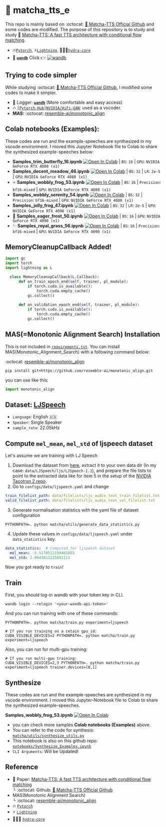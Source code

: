 # 🍵 matcha_tts_e
This repo is mainly based on :octocat: [🍵 Matcha-TTS Official Github](https://github.com/shivammehta25/Matcha-TTS/tree/main) and some codes are modified. The purpose of this repository is to study and study 🍵 [Matcha-TTS: A fast TTS architecture with conditional flow matching](https://huggingface.co/papers/2309.03199).

- 🔥[`Pytorch`](https://pytorch.org/), ⚡[`Lightning`](https://lightning.ai/docs/pytorch/stable/), 🐉🐲🐲[`hydra-core`](https://hydra.cc/docs/intro/)
- 🤗 **[`wandb`](https://kr.wandb.ai/)** Click 👉 [![wandb](https://raw.githubusercontent.com/wandb/assets/main/wandb-github-badge-gradient.svg)](https://wandb.ai/wako/matcha_tts_e?nw=nwuserwako)


## Trying to code simpler
While studying :octocat: [🍵 Matcha-TTS Official Github](https://github.com/shivammehta25/Matcha-TTS/tree/main), I modified some codes to make it simpler.
- 🤗 Logger: **[`wandb`](https://kr.wandb.ai/)** (More comfortable and easy access)
- :fire: [`[Pytorch-Hub]NVIDIA/HiFi-GAN`](https://pytorch.org/hub/nvidia_deeplearningexamples_hifigan/): used as a vocoder.
- **MAS:** :octocat: [resemble-ai/monotonic_align](https://github.com/resemble-ai/monotonic_align) 
  
## Colab notebooks (Examples):
These codes are run and the example-speeches are synthesized in my vscode environment. I moved this Jupyter Notebook file to Colab to share the synthesized example-speeches below:    

- **Samples_trim_butterfly_16.ipynb** [![Open In Colab](https://colab.research.google.com/assets/colab-badge.svg)](https://colab.research.google.com/drive/1M_CgnwZCt1kYQhxohAR3beUUn40553lR?usp=sharing) | `BS`: `16` | `GPU`: `NVIDIA GeForce RTX 4080 (x1)`       
- **Samples_decent_meadow_46.ipynb** [![Open In Colab](https://colab.research.google.com/assets/colab-badge.svg)](https://colab.research.google.com/drive/1BV0F9dXfmAZg390zC68s7feXkugBK8nL?usp=sharing) | `BS`: `32` | `LR`: `2e-5` | `GPU`: `NVIDIA GeForce RTX 4080 (x1)`           
- :star: **Samples_wobbly_frog_53.ipynb** [![Open In Colab](https://colab.research.google.com/assets/colab-badge.svg)](https://colab.research.google.com/drive/193Sauiz-GdMIJslbH3I56bWqSmO_iXPF?usp=sharing) | `BS`: `16` | `Precision`: `bf16-mixed` | `GPU`: `NVIDIA GeForce RTX 4080 (x1)`                
- **Samples_wobbly_serenity_54.ipynb** [![Open In Colab](https://colab.research.google.com/assets/colab-badge.svg)](https://colab.research.google.com/drive/136jutbUw6sQVDPP4ccQlIjoyRRW_sD-R?usp=sharing) | `BS`: `32` | `Precision`: `bf16-mixed` | `GPU`: `NVIDIA GeForce RTX 4080 (x1)`               
- **Samples_jolly_frog_47.ipynb** [![Open In Colab](https://colab.research.google.com/assets/colab-badge.svg)](https://colab.research.google.com/drive/1UWypCHOsQQJF-HX3vToNc7zah6lMcPUg?usp=sharing) | `BS`: `32` | `LR`: `2e-5` | `GPU`: `NVIDIA GeForce RTX 4090 (x1)`      
- :star2: **Samples_eager_frost_50.ipynb** [![Open In Colab](https://colab.research.google.com/assets/colab-badge.svg)](https://colab.research.google.com/drive/1iy7v1CWAA0rUqoYN2nh5INVZ43OqX1j0?usp=sharing) | `BS`: `16` | `GPU`: `NVIDIA GeForce RTX 4090 (x1)`             
- :sparkles: **Samples_royal_grass_56.ipynb** [![Open In Colab](https://colab.research.google.com/assets/colab-badge.svg)](https://colab.research.google.com/drive/1OklqorBjE7X11XHkKuCofly-Nc8iuQTu?usp=sharing) | `BS`: `16` | `Precision`: `bf16-mixed` | `GPU`: `NVIDIA GeForce RTX 4090 (x1)`                    


## **MemoryCleanupCallback Added!**     
  
  ```python
  import gc
  import torch
  import lightning as L
  
    class MemoryCleanupCallback(L.Callback):
        def on_train_epoch_end(self, trainer, pl_module):
            if torch.cuda.is_available():
                torch.cuda.empty_cache()
            gc.collect()
            
        def on_validation_epoch_end(self, trainer, pl_module):
            if torch.cuda.is_available():
                torch.cuda.empty_cache()
            gc.collect()
  
  ```


## MAS(=Monotonic Alignment Search) Installation
This is not included in [`requirements.txt`](https://github.com/elu-lab/matcha_tts_e/blob/main/requirements.txt). You can install MAS(Monotonic_Alignment_Search) with a following command below:     


:octocat: [resemble-ai/monotonic_align](https://github.com/resemble-ai/monotonic_align)
```shell
pip install git+https://github.com/resemble-ai/monotonic_align.git
```
you can use like this:
```python
import monotonic_align
```

## Dataset: [**LJSpeech**](https://keithito.com/LJ-Speech-Dataset/)
  - `Language`: English :us:
  - `Speaker`: Single Speaker
  - `sample_rate`: 22.05kHz
    
## Compute `mel_mean`, `mel_std` of ljspeech dataset
Let's assume we are training with LJ Speech
1. Download the dataset from [here](https://keithito.com/LJ-Speech-Dataset/), extract it to your own data dir (In my case: `data/LJSpeech/ljs/LJSpeech-1.1`), and prepare the file lists to point to the extracted data like for item 5 in the setup of the [NVIDIA Tacotron 2 repo](https://github.com/NVIDIA/tacotron2#setup).
2. Go to `configs/data/ljspeech.yaml` and change
```yaml
train_filelist_path: data/filelists/ljs_audio_text_train_filelist.txt
valid_filelist_path: data/filelists/ljs_audio_text_val_filelist.txt
```
3. Generate normalisation statistics with the yaml file of dataset configuration
```shell
PYTHONPATH=. python matcha/utils/generate_data_statistics.py
```
4. Update these values in `configs/data/ljspeech.yaml` under `data_statistics` key.
```yaml
data_statistics:  # Computed for ljspeech dataset 
  mel_mean: -5.5170512199401855
  mel_std: 2.0643811225891113
```
Now you got ready to `train`!

## Train
First, you should log-in wandb with your token key in CLI. 
```
wandb login --relogin '<your-wandb-api-token>'
```
And you can run training with one of these commands:
```shell
PYTHONPATH=. python matcha/train.py experiment=ljspeech
```
```shell
# If you run training on a cetain gpu_id:
CUDA_VISIBLE_DEVICES=2 PYTHONPATH=. python matcha/train.py experiment=ljspeech
```
Also, you can run for multi-gpu training:
```shell
# If you run multi-gpu training:
CUDA_VISIBLE_DEVICES=2,3 PYTHONPATH=. python matcha/train.py experiment=ljspeech trainer.devices=[0,1]
```

## Synthesize
These codes are run and the example-speeches are synthesized in my vscode environment. I moved this Jupyter-Notebook file to Colab to share the synthesized example-speeches.      

**Samples_wobbly_frog_53.ipynb** [![Open In Colab](https://colab.research.google.com/assets/colab-badge.svg)](https://colab.research.google.com/drive/193Sauiz-GdMIJslbH3I56bWqSmO_iXPF?usp=sharing)      

- you can check more samples **Colab notebooks (Examples)** above.
- You can refer to the code for synthesis: [`matcha/utils/synthesize_utils.py`](https://github.com/elu-lab/matcha_tts_e/blob/main/matcha/utils/synthesize_utils.py)
- This notebook is also on this github repo: [`notebooks/Synthesize_Examples.ipynb`](https://github.com/elu-lab/matcha_tts_e/blob/main/notebooks/Synthesize_Examples.ipynb)
- `CLI Arguments`: Will be Updated!

## Reference
- 🍵 Paper: [Matcha-TTS: A fast TTS architecture with conditional flow matching](https://huggingface.co/papers/2309.03199)     
└ :octocat: Github: [🍵 Matcha-TTS Official Github](https://github.com/shivammehta25/Matcha-TTS/tree/main) 
- MAS(Monotonic Alignment Search)   
└ :octocat: [resemble-ai/monotonic_align](https://github.com/resemble-ai/monotonic_align)
- 🔥 [`Pytorch`](https://pytorch.org/)
- ⚡ [`Lightning`](https://lightning.ai/docs/pytorch/stable/)
- 🐉🐲🐲 [`hydra-core`](https://hydra.cc/docs/intro/)

